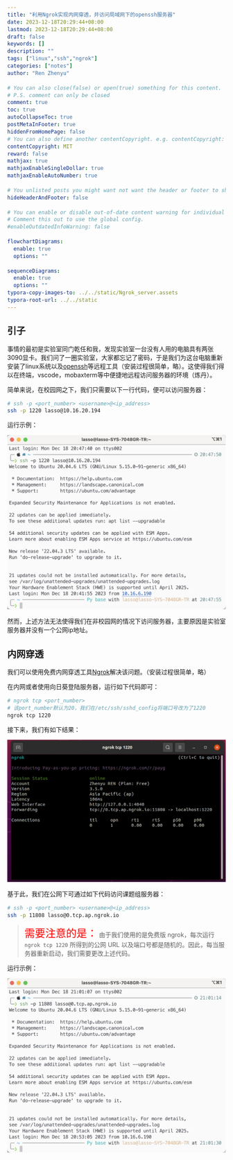 ```yaml
---
title: "利用Ngrok实现内网穿透，并访问局域网下的openssh服务器"
date: 2023-12-18T20:29:44+08:00
lastmod: 2023-12-18T20:29:44+08:00
draft: false
keywords: []
description: ""
tags: ["linux","ssh","ngrok"]
categories: ["notes"]
author: "Ren Zhenyu"

# You can also close(false) or open(true) something for this content.
# P.S. comment can only be closed
comment: true
toc: true
autoCollapseToc: true
postMetaInFooter: true
hiddenFromHomePage: false
# You can also define another contentCopyright. e.g. contentCopyright: "This is another copyright."
contentCopyright: MIT
reward: false
mathjax: true
mathjaxEnableSingleDollar: true
mathjaxEnableAutoNumber: true

# You unlisted posts you might want not want the header or footer to show
hideHeaderAndFooter: false

# You can enable or disable out-of-date content warning for individual post.
# Comment this out to use the global config.
#enableOutdatedInfoWarning: false

flowchartDiagrams:
  enable: true
  options: ""

sequenceDiagrams: 
  enable: true
  options: ""
typora-copy-images-to: ../../static/Ngrok_server.assets
typora-root-url: ../../static
---
```


##  引子

事情的最初是实验室同门乾任和我，发现实验室一台没有人用的电脑具有两张3090显卡。我们问了一圈实验室，大家都忘记了密码，于是我们为这台电脑重新安装了linux系统以及[openssh](https://www.openssh.com/)等远程工具（安装过程很简单，略）。这使得我们得以在终端，vscode，mobaxterm等中便捷地远程访问服务器的环境（炼丹）。

简单来说，在校园网之下，我们只需要以下一行代码，便可以访问服务器：

```zsh
# ssh -p <port_number> <username>@<ip_address>
ssh -p 1220 lasso@10.16.20.194
```

运行示例：

![image-20231218204812386](/Ngrok_server.assets/image-20231218204812386.png)

然而，上述方法无法使得我们在非校园网的情况下访问服务器，主要原因是实验室服务器并没有一个公网ip地址。

## 内网穿透

我们可以使用免费内网穿透工具[Ngrok](https://dashboard.ngrok.com/)解决该问题。（安装过程很简单，略）

在内网或者使用向日葵登陆服务器，运行如下代码即可：

```zsh
# ngrok tcp <port_number>
# 该port_number默认为20，我们在/etc/ssh/sshd_config将端口号改为了1220
ngrok tcp 1220
```

接下来，我们有如下结果：

![ngrok](/Ngrok_server.assets/ngrok.PNG)

基于此，我们在公网下可通过如下代码访问课题组服务器：

 ```zsh
 # ssh -p <port_number> <username>@<ip_address>
 ssh -p 11808 lasso@0.tcp.ap.ngrok.io
 ```

> <p><font color="red" size="+2">需要注意的是：</font> 由于我们使用的是免费版 ngrok，每次运行 <code>ngrok tcp 1220</code> 所得到的公网 URL 以及端口号都是随机的。因此，每当服务器重新启动，我们需要更改上述代码。</p>


运行示例：

![image-20231218210144344](/Ngrok_server.assets/image-20231218210144344.png)
